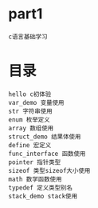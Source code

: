 # part1
    c语言基础学习

# 目录
    hello c初体验
    var_demo 变量使用
    str 字符串使用
    enum 枚举定义
    array 数组使用
    struct_demo 结果体使用
    define 宏定义
    func_interface 函数使用
    pointer 指针类型
    sizeof 类型sizeof大小使用
    math 数学函数使用
    typedef 定义类型别名
    stack_demo stack使用
